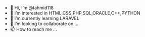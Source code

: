 - 👋 Hi, I’m @tahmid118
- 👀 I’m interested in HTML,CSS,PHP,SQL,ORACLE,C++,PYTHON
- 🌱 I’m currently learning LARAVEL
- 💞️ I’m looking to collaborate on ...
- 📫 How to reach me ...

<!---
tahmid118/tahmid118 is a ✨ special ✨ repository because its `README.md` (this file) appears on your GitHub profile.
You can click the Preview link to take a look at your changes.
--->
